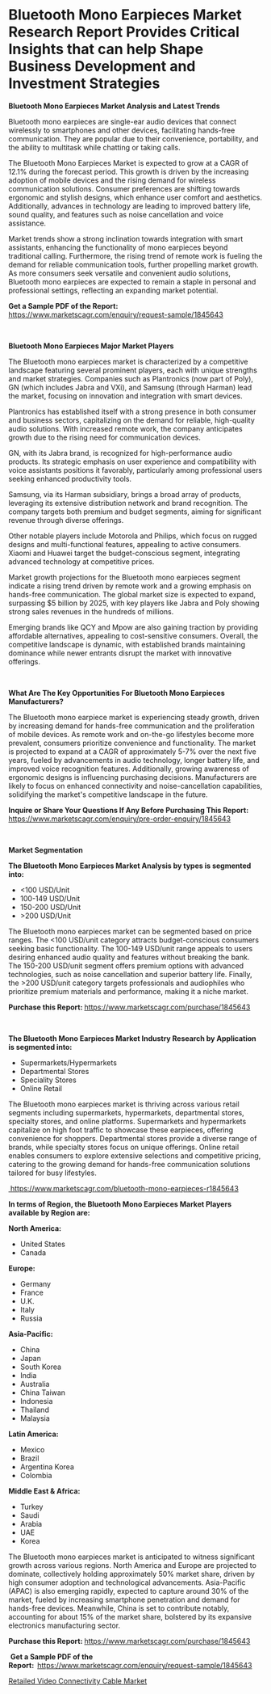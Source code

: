 <p><h1>Bluetooth Mono Earpieces Market Research Report Provides Critical Insights that can help Shape Business Development and Investment Strategies</h1></p><p><strong>Bluetooth Mono Earpieces Market Analysis and Latest Trends</strong></p>
<p><p>Bluetooth mono earpieces are single-ear audio devices that connect wirelessly to smartphones and other devices, facilitating hands-free communication. They are popular due to their convenience, portability, and the ability to multitask while chatting or taking calls.</p><p>The Bluetooth Mono Earpieces Market is expected to grow at a CAGR of 12.1% during the forecast period. This growth is driven by the increasing adoption of mobile devices and the rising demand for wireless communication solutions. Consumer preferences are shifting towards ergonomic and stylish designs, which enhance user comfort and aesthetics. Additionally, advances in technology are leading to improved battery life, sound quality, and features such as noise cancellation and voice assistance.</p><p>Market trends show a strong inclination towards integration with smart assistants, enhancing the functionality of mono earpieces beyond traditional calling. Furthermore, the rising trend of remote work is fueling the demand for reliable communication tools, further propelling market growth. As more consumers seek versatile and convenient audio solutions, Bluetooth mono earpieces are expected to remain a staple in personal and professional settings, reflecting an expanding market potential.</p></p>
<p><strong>Get a Sample PDF of the Report:&nbsp;</strong> <a href="https://www.marketscagr.com/enquiry/request-sample/1845643?utm_campaign=2236&utm_medium=2&utm_source=Github&utm_content=ia&utm_term=13022025&utm_id=bluetooth-mono-earpieces">https://www.marketscagr.com/enquiry/request-sample/1845643</a></p>
<p>&nbsp;</p>
<p><strong>Bluetooth Mono Earpieces Major Market Players</strong></p>
<p><p>The Bluetooth mono earpieces market is characterized by a competitive landscape featuring several prominent players, each with unique strengths and market strategies. Companies such as Plantronics (now part of Poly), GN (which includes Jabra and VXi), and Samsung (through Harman) lead the market, focusing on innovation and integration with smart devices.</p><p>Plantronics has established itself with a strong presence in both consumer and business sectors, capitalizing on the demand for reliable, high-quality audio solutions. With increased remote work, the company anticipates growth due to the rising need for communication devices.</p><p>GN, with its Jabra brand, is recognized for high-performance audio products. Its strategic emphasis on user experience and compatibility with voice assistants positions it favorably, particularly among professional users seeking enhanced productivity tools.</p><p>Samsung, via its Harman subsidiary, brings a broad array of products, leveraging its extensive distribution network and brand recognition. The company targets both premium and budget segments, aiming for significant revenue through diverse offerings.</p><p>Other notable players include Motorola and Philips, which focus on rugged designs and multi-functional features, appealing to active consumers. Xiaomi and Huawei target the budget-conscious segment, integrating advanced technology at competitive prices.</p><p>Market growth projections for the Bluetooth mono earpieces segment indicate a rising trend driven by remote work and a growing emphasis on hands-free communication. The global market size is expected to expand, surpassing $5 billion by 2025, with key players like Jabra and Poly showing strong sales revenues in the hundreds of millions.</p><p>Emerging brands like QCY and Mpow are also gaining traction by providing affordable alternatives, appealing to cost-sensitive consumers. Overall, the competitive landscape is dynamic, with established brands maintaining dominance while newer entrants disrupt the market with innovative offerings.</p></p>
<p>&nbsp;</p>
<p><strong>What Are The Key Opportunities For Bluetooth Mono Earpieces Manufacturers?</strong></p>
<p><p>The Bluetooth mono earpiece market is experiencing steady growth, driven by increasing demand for hands-free communication and the proliferation of mobile devices. As remote work and on-the-go lifestyles become more prevalent, consumers prioritize convenience and functionality. The market is projected to expand at a CAGR of approximately 5-7% over the next five years, fueled by advancements in audio technology, longer battery life, and improved voice recognition features. Additionally, growing awareness of ergonomic designs is influencing purchasing decisions. Manufacturers are likely to focus on enhanced connectivity and noise-cancellation capabilities, solidifying the market's competitive landscape in the future.</p></p>
<p><strong>Inquire or Share Your Questions If Any Before Purchasing This Report:</strong> <a href="https://www.marketscagr.com/enquiry/pre-order-enquiry/1845643?utm_campaign=2236&utm_medium=2&utm_source=Github&utm_content=ia&utm_term=13022025&utm_id=bluetooth-mono-earpieces">https://www.marketscagr.com/enquiry/pre-order-enquiry/1845643</a></p>
<p>&nbsp;</p>
<p><strong>Market Segmentation</strong></p>
<p><strong>The Bluetooth Mono Earpieces Market Analysis by types is segmented into:</strong></p>
<p><ul><li><100 USD/Unit</li><li>100-149 USD/Unit</li><li>150-200 USD/Unit</li><li>>200 USD/Unit</li></ul></p>
<p><p>The Bluetooth mono earpieces market can be segmented based on price ranges. The <100 USD/unit category attracts budget-conscious consumers seeking basic functionality. The 100-149 USD/unit range appeals to users desiring enhanced audio quality and features without breaking the bank. The 150-200 USD/unit segment offers premium options with advanced technologies, such as noise cancellation and superior battery life. Finally, the >200 USD/unit category targets professionals and audiophiles who prioritize premium materials and performance, making it a niche market.</p></p>
<p><strong>Purchase this Report:&nbsp;</strong><a href="https://www.marketscagr.com/purchase/1845643?utm_campaign=2236&utm_medium=2&utm_source=Github&utm_content=ia&utm_term=13022025&utm_id=bluetooth-mono-earpieces">https://www.marketscagr.com/purchase/1845643</a></p>
<p>&nbsp;</p>
<p><strong>The Bluetooth Mono Earpieces Market Industry Research by Application is segmented into:</strong></p>
<p><ul><li>Supermarkets/Hypermarkets</li><li>Departmental Stores</li><li>Speciality Stores</li><li>Online Retail</li></ul></p>
<p><p>The Bluetooth mono earpieces market is thriving across various retail segments including supermarkets, hypermarkets, departmental stores, specialty stores, and online platforms. Supermarkets and hypermarkets capitalize on high foot traffic to showcase these earpieces, offering convenience for shoppers. Departmental stores provide a diverse range of brands, while specialty stores focus on unique offerings. Online retail enables consumers to explore extensive selections and competitive pricing, catering to the growing demand for hands-free communication solutions tailored for busy lifestyles.</p></p>
<p><a href="https://www.marketscagr.com/bluetooth-mono-earpieces-r1845643?utm_campaign=2236&utm_medium=2&utm_source=Github&utm_content=ia&utm_term=13022025&utm_id=bluetooth-mono-earpieces">&nbsp;https://www.marketscagr.com/bluetooth-mono-earpieces-r1845643</a></p>
<p><strong>In terms of Region, the Bluetooth Mono Earpieces Market Players available by Region are:</strong></p>
<p>
    <p> <strong> North America: </strong>
        <ul>
            <li>United States</li>
            <li>Canada</li>
        </ul>
        </p> 
    <p> <strong> Europe: </strong>
        <ul>
            <li>Germany</li>
            <li>France</li>
            <li>U.K.</li>
            <li>Italy</li>
            <li>Russia</li>
        </ul>
        </p> 
    <p> <strong> Asia-Pacific: </strong>
        <ul>
            <li>China</li>
            <li>Japan</li>
            <li>South Korea</li>
            <li>India</li>
            <li>Australia</li>
            <li>China Taiwan</li>
            <li>Indonesia</li>
            <li>Thailand</li>
            <li>Malaysia</li>
        </ul>
        </p> 
    <p> <strong> Latin America: </strong>
        <ul>
            <li>Mexico</li>
            <li>Brazil</li>
            <li>Argentina Korea</li>
            <li>Colombia</li>
        </ul>
        </p> 
    <p> <strong> Middle East & Africa: </strong>
        <ul>
            <li>Turkey</li>
            <li>Saudi</li>
            <li>Arabia</li>
            <li>UAE</li>
            <li>Korea</li>
        </ul>
    </p>
    </p>
<p><p>The Bluetooth mono earpieces market is anticipated to witness significant growth across various regions. North America and Europe are projected to dominate, collectively holding approximately 50% market share, driven by high consumer adoption and technological advancements. Asia-Pacific (APAC) is also emerging rapidly, expected to capture around 30% of the market, fueled by increasing smartphone penetration and demand for hands-free devices. Meanwhile, China is set to contribute notably, accounting for about 15% of the market share, bolstered by its expansive electronics manufacturing sector.</p></p>
<p><strong>Purchase this Report: </strong><a href="https://www.marketscagr.com/purchase/1845643?utm_campaign=2236&utm_medium=2&utm_source=Github&utm_content=ia&utm_term=13022025&utm_id=bluetooth-mono-earpieces">https://www.marketscagr.com/purchase/1845643</a></p>
<p>&nbsp;<strong>Get a Sample PDF of the Report:&nbsp;&nbsp;</strong><a href="https://www.marketscagr.com/enquiry/request-sample/1845643?utm_campaign=2236&utm_medium=2&utm_source=Github&utm_content=ia&utm_term=13022025&utm_id=bluetooth-mono-earpieces">https://www.marketscagr.com/enquiry/request-sample/1845643</a></p>
<p><strong></strong></p>
<p><p><a href="https://github.com/FahadAhmed223/Market-Research-Report-List-1/blob/main/retailed-video-connectivity-cable-market.md?utm_campaign=2236&utm_medium=2&utm_source=Github&utm_content=ia&utm_term=13022025&utm_id=bluetooth-mono-earpieces">Retailed Video Connectivity Cable Market</a></p></p>